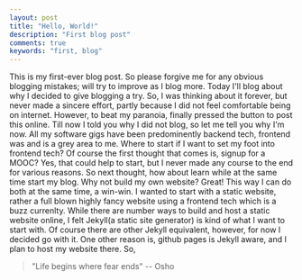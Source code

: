 ```yaml
---
layout: post
title: "Hello, World!"
description: "First blog post"
comments: true
keywords: "first, blog"
---
```

This is my first-ever blog post. So please forgive me for any obvious blogging mistakes; will try to improve as I blog more. Today I'll blog about why I decided to give blogging a try. So, I was thinking about it forever, but never made a sincere effort, partly because I did not feel comfortable being on internet. However, to beat my paranoia, finally pressed the button to post this online. Till now I told you why I did not blog, so let me tell you why I'm now. All my software gigs have been predominently backend tech, frontend was and is a grey area to me. Where to start if I want to set my foot into frontend tech? Of course the first thought that comes is, signup for a MOOC? Yes, that could help to start, but I never made any course to the end for various reasons. So next thought, how about learn while at the same time start my blog. Why not build my own website? Great! This way I can do both at the same time, a win-win. I wanted to start with a static website, rather a full blown highly fancy website using a frontend tech which is a buzz currenlty. While there are number ways to build and host a static website online, I felt Jekyll(a static site generator) is kind of what I want to start with. Of course there are other Jekyll equivalent, however, for now I decided go with it. One other reason is, github pages is Jekyll aware, and I plan to host my website there. So,

> "Life begins where fear ends" -- Osho